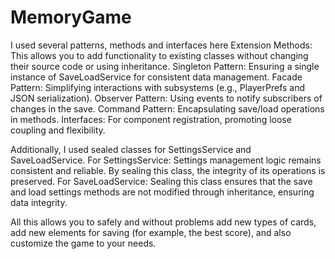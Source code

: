 # MemoryGame
 
I used several patterns, methods and interfaces here
Extension Methods: This allows you to add functionality to existing classes without changing their source code or using inheritance.
Singleton Pattern: Ensuring a single instance of SaveLoadService for consistent data management.
Facade Pattern: Simplifying interactions with subsystems (e.g., PlayerPrefs and JSON serialization).
Observer Pattern: Using events to notify subscribers of changes in the save.
Command Pattern: Encapsulating save/load operations in methods.
Interfaces: For component registration, promoting loose coupling and flexibility.

Additionally, I used sealed classes for SettingsService and SaveLoadService.
For SettingsService: Settings management logic remains consistent and reliable. By sealing this class, the integrity of its operations is preserved.
For SaveLoadService: Sealing this class ensures that the save and load settings methods are not modified through inheritance, ensuring data integrity.

All this allows you to safely and without problems add new types of cards, add new elements for saving (for example, the best score), and also customize the game to your needs.
